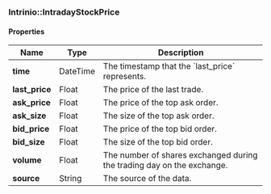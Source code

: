 

[//]: # (CLASS:Intrinio::IntradayStockPrice)

[//]: # (KIND:object)

### Intrinio::IntradayStockPrice

#### Properties

[//]: # (START_DEFINITION)

Name | Type | Description
------------ | ------------- | -------------
**time** | DateTime | The timestamp that the &#x60;last_price&#x60; represents. &nbsp;
**last_price** | Float | The price of the last trade. &nbsp;
**ask_price** | Float | The price of the top ask order. &nbsp;
**ask_size** | Float | The size of the top ask order. &nbsp;
**bid_price** | Float | The price of the top bid order. &nbsp;
**bid_size** | Float | The size of the top bid order. &nbsp;
**volume** | Float | The number of shares exchanged during the trading day on the exchange. &nbsp;
**source** | String | The source of the data. &nbsp;

[//]: # (END_DEFINITION)



